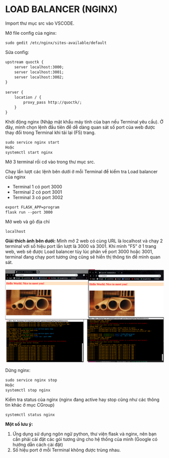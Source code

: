 # LOAD BALANCER (NGINX)

Import thư mục src vào VSCODE.

Mở file config của nginx:
```
sudo gedit /etc/nginx/sites-available/default
```

Sửa config:
```
upstream quoctk {
    server localhost:3000;
    server localhost:3001;
    server localhost:3002;
}

server {
    location / {
        proxy_pass http://quoctk/;
    }
}
```

Khởi động nginx (Nhập mật khẩu máy tính của bạn nếu Terminal yêu cầu). Ở đây, mình chọn lệnh đầu tiên để dễ dàng quan sát số port của web được thay đổi trong Terminal khi tải lại (F5) trang.
```
sudo service nginx start
Hoặc
systemctl start nginx
```

Mở 3 terminal rồi cd vào trong thư mục src.

Chạy lần lượt các lệnh bên dưới ở mỗi Terminal để kiểm tra Load balancer của nginx
* Terminal 1 có port 3000
* Terminal 2 có port 3001
* Terminal 3 có port 3002
```
export FLASK_APP=program
flask run --port 3000
```

Mở web và gõ địa chỉ
```
localhost
```

**Giải thích ảnh bên dưới:** Mình mở 2 web có cùng URL là localhost và chạy 2 terminal với số hiệu port lần lượt là 3000 và 3001. Khi mình "F5" ở 1 trang web, web sẽ được Load balancer tùy lúc phân về port 3000 hoặc 3001, terminal đang chạy port tương ứng cũng sẽ hiển thị thông tin để mình quan sát.

![LB-test-image](images/1.jpg)

Dừng nginx:
```
sudo service nginx stop
Hoặc
systemctl stop nginx
```

Kiểm tra status của nginx (nginx đang active hay stop cũng như các thông tin khác ở mục CGroup)
```
systemctl status nginx
```

**Một số lưu ý:**

1. Ứng dụng sử dụng ngôn ngữ python, thư viện flask và nginx, nên bạn cần phải cài đặt các gói tương ứng cho hệ thống của mình (Google có hướng dẫn cách cài đặt)
2. Số hiệu port ở mỗi Terminal không được trùng nhau.